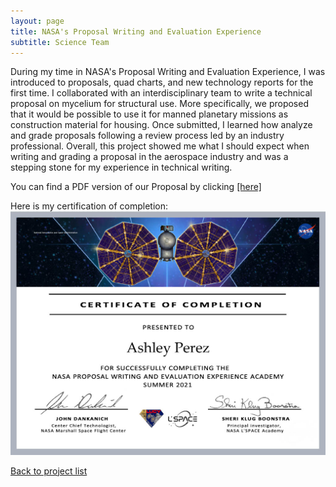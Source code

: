 ```yaml
---
layout: page
title: NASA's Proposal Writing and Evaluation Experience
subtitle: Science Team
---
```


During my time in NASA's Proposal Writing and Evaluation Experience, I was introduced to proposals, quad charts, and new technology reports for the first time. I collaborated with an interdisciplinary team to write a technical proposal on mycelium for structural use. More specifically, we proposed that it would be possible to use it for manned planetary missions as construction material for housing. Once submitted, I learned how analyze and grade proposals following a review process led by an industry professional. Overall, this project showed me what I should expect when writing and grading a proposal in the aerospace industry and was a stepping stone for my experience in technical writing.

You can find a PDF version of our Proposal by clicking [[here]](NPWEEProposal.pdf)

Here is my certification of completion:
![Certification](NPWEECert.jpg)  

[Back to project list](https://isstaylor.github.io/Projects/)
